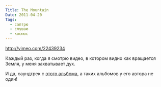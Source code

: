 ```yaml
---
Title: The Mountain
Date: 2011-04-20
Tags:
  - саптрю
  - слушаю
  - космос
---
```


http://vimeo.com/22439234

Каждый раз, когда я смотрю видео, в котором видно как вращается Земля, у меня захватывает дух.

И да, саундтрек с [этого альбома][1], а таких альбомов у его автора не один!

[1]: http://www.discogs.com/Ludovico-Einaudi-Una-Mattina/release/997225